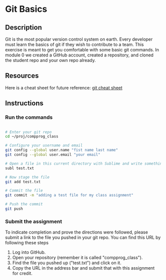 # Git Basics

## Description
Git is the most popular version control system on earth. Every developer must learn the basics of git if they wish to contribute to a team. This exercise is meant to get you comfortable with some basic git commands. In module 0 we created a GitHub account, created a repository, and cloned the student repo and your own repo already.

## Resources
Here is a cheat sheet for future reference: [git cheat sheet](../resources/git_cheat_sheet.sh)

## Instructions
### Run the commands
```bash

# Enter your git repo
cd ~/proj/compprog_class

# Configure your username and email
git config --global user.name "fist name last name"
git config --global user.email "your email"

# Open a file in this current directory with Sublime and write something in it
subl test.txt

# Now stage the file
git add test.txt

# Commit the file 
git commit -m "adding a test file for my class assignment"

# Push the commit
git push
```
### Submit the assignment
To indicate completion and prove the directions were followed, please submit a link to the file you pushed in your git repo. You can find this URL by following these steps
1. Log into GitHub.
2. Open your repository (remember it is called "compprog_class").
3. Find the file you pushed up ("test.txt") and click on it.
4. Copy the URL in the address bar and submit that with this assignment for credit.
